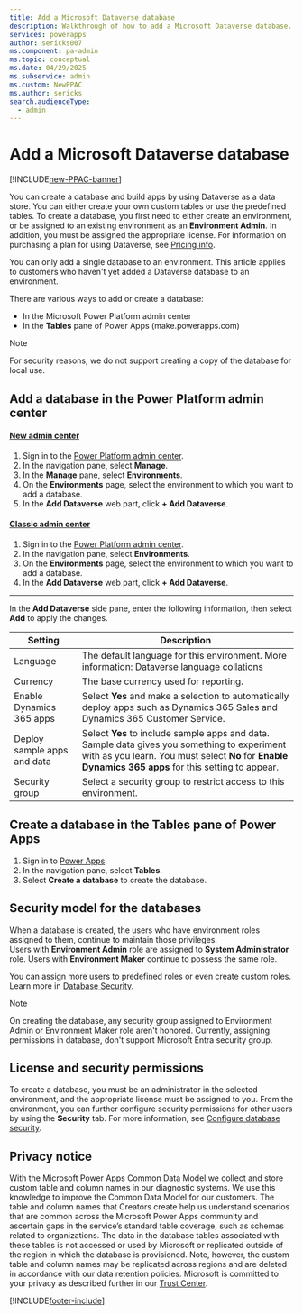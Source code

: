 ```yaml
---
title: Add a Microsoft Dataverse database
description: Walkthrough of how to add a Microsoft Dataverse database.
services: powerapps
author: sericks007
ms.component: pa-admin
ms.topic: conceptual
ms.date: 04/29/2025
ms.subservice: admin
ms.custom: NewPPAC
ms.author: sericks
search.audienceType: 
  - admin
---
```

# Add a Microsoft Dataverse database

[!INCLUDE[new-PPAC-banner](~/includes/new-PPAC-banner.md)]

You can create a database and build apps by using Dataverse as a data store. You can either create your own custom tables or use the predefined tables. To create a database, you first need to either create an environment, or be assigned to an existing environment as an **Environment Admin**. In addition, you must be assigned the appropriate license. For information on purchasing a plan for using Dataverse, see [Pricing info](pricing-billing-skus.md).

You can only add a single database to an environment. This article applies to customers who haven't yet added a Dataverse database to an environment.

There are various ways to add or create a database:

- In the Microsoft Power Platform admin center
- In the **Tables** pane of Power Apps (make.powerapps.com)

> [!NOTE]
> For security reasons, we do not support creating a copy of the database for local use.

## Add a database in the Power Platform admin center

#### [New admin center](#tab/new)
1. Sign in to the [Power Platform admin center](https://admin.powerplatform.microsoft.com/).
1. In the navigation pane, select **Manage**.
1. In the **Manage** pane, select **Environments**.
1. On the **Environments** page, select the environment to which you want to add a database.
1. In the **Add Dataverse** web part, click **+ Add Dataverse**.
 
#### [Classic admin center](#tab/classic)
1. Sign in to the [Power Platform admin center](https://admin.powerplatform.microsoft.com/).
1. In the navigation pane, select **Environments**.
1. On the **Environments** page, select the environment to which you want to add a database.
1. In the **Add Dataverse** web part, click **+ Add Dataverse**.
---

In the **Add Dataverse** side pane, enter the following information, then select **Add** to apply the changes.

|Setting  |Description  |
|---------|---------|
|Language     | The default language for this environment. More information: [Dataverse language collations](language-collations.md)     |
|Currency     | The base currency used for reporting.         |
|Enable Dynamics 365 apps | Select **Yes** and make a selection to automatically deploy apps such as Dynamics 365 Sales and Dynamics 365 Customer Service. |
|Deploy sample apps and data     | Select **Yes** to include sample apps and data. Sample data gives you something to experiment with as you learn. You must select **No** for **Enable Dynamics 365 apps** for this setting to appear.        |
|Security group | Select a security group to restrict access to this environment. |

## Create a database in the Tables pane of Power Apps
1. Sign in to [Power Apps](https://make.powerapps.com).
2. In the navigation pane, select **Tables**.
3. Select **Create a database** to create the database.

## Security model for the databases
When a database is created, the users who have environment roles assigned to them, continue to maintain those privileges.  
    Users with **Environment Admin** role are assigned to **System Administrator** role. 
    Users with **Environment Maker** continue to possess the same role.

You can assign more users to predefined roles or even create custom roles. Learn more in [Database Security](database-security.md).

> [!NOTE]
> On creating the database, any security group assigned to Environment Admin or Environment Maker role aren't honored. Currently, assigning permissions in database, don't support Microsoft Entra security group.


## License and security permissions
To create a database, you must be an administrator in the selected environment, and the appropriate license must be assigned to you. From the environment, you can further configure security permissions for other users by using the **Security** tab. For more information, see [Configure database security](database-security.md).

## Privacy notice
With the Microsoft Power Apps Common Data Model we collect and store custom table and column names in our diagnostic systems.  We use this knowledge to improve the Common Data Model for our customers. The table and column names that Creators create help us understand scenarios that are common across the Microsoft Power Apps community and ascertain gaps in the service’s standard table coverage, such as schemas related to organizations. The data in the database tables associated with these tables is not accessed or used by Microsoft or replicated outside of the region in which the database is provisioned. Note, however, the custom table and column names may be replicated across regions and are deleted in accordance with our data retention policies. Microsoft is committed to your privacy as described further in our [Trust Center](https://www.microsoft.com/trustcenter/Privacy/default.aspx).


[!INCLUDE[footer-include](../includes/footer-banner.md)]

